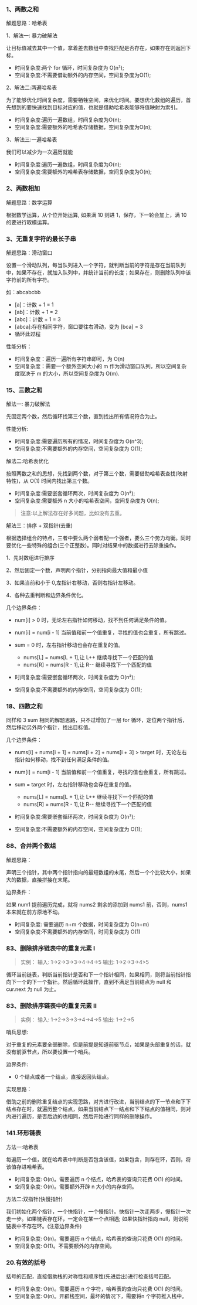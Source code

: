 ### 1、两数之和

解题思路：哈希表

1、解法一: 暴力破解法

让目标值减去其中一个值，拿着差去数组中查找匹配是否存在，如果存在则返回下标。

- 时间复杂度:两个 for 循环，时间复杂度为 O(n²);
- 空间复杂度:不需要借助额外的内存空间，空间复杂度为O(1);

2、解法二:两遍哈希表

为了能够优化时间复杂度，需要牺牲空间，来优化时间。要想优化数组的遍历，首先想到的要快速找到目标对应的值，也就是借助哈希表能够将值映射为索引。

- 时间复杂度:遍历一遍数组，时间复杂度为O(n);
- 空间复杂度:需要额外的哈希表存储数据，空间复杂度为O(n);

3、解法三:一遍哈希表

我们可以减少为一次遍历就能

- 时间复杂度:遍历一遍数组，时间复杂度为O(n);
- 空间复杂度:需要额外的哈希表存储数据，空间复杂度为O(n);

### 2、两数相加

解题思路：数学运算

根据数学运算，从个位开始运算, 如果满 10 则进 1，保存，下一轮会加上，满 10 的要进行取模运算。

### 3、无重复字符的最长子串

解题思路：滑动窗口

设置一个滑动队列，每当队列进入一个字符，就判断当前的字符是存在当前队列中，如果不存在，就加入队列中，并统计当前的长度；如果存在，则删除队列中该字符前的所有字符。

如：abcabcbb

 - [a]：计数 + 1 = 1
 - [ab]：计数 + 1 = 2
 - [abc]：计数 + 1 = 3
 - [abca]:存在相同字符，窗口要往右滑动，变为 [bca] = 3
 - 循环此过程

性能分析：

- 时间复杂度：遍历一遍所有字符串即可，为 O(n)
- 空间复杂度：需要一个额外空间大小的 m 作为滑动窗口队列，所以空间复杂度取决于 m 的大小，所以空间复杂度为 O(m).


### 15、三数之和

解法一: 暴力破解法

先固定两个数，然后循环找第三个数，直到找出所有情况符合为止。

性能分析:

- 时间复杂度:需要遍历所有的情况，时间复杂度为 O(n^3);
- 空间复杂度:不需要额外的内存空间，空间复杂度为 O(1);


解法二:哈希表优化

按照两数之和的思想，先找到两个数，对于第三个数，需要借助哈希表查找(映射特性)，从 O(1) 时间内找出第三个数。

- 时间复杂度:需要嵌套循环两次，时间复杂度为 O(n²);
- 空间复杂度:需要额外 n 大小的哈希表空间，空间复杂度为 O(n);

>注意:以上解法存在好多问题，比如没有去重。

解法三：排序 + 双指针(去重)

根据选择组合的特点，三者中要么两个弱者配一个强者，要么三个势力均衡。同时要优化一些特殊的组合(三个正整数)。同时对结果中的数据进行去除重操作。

1、先对数组进行排序

2、然后固定一个数，声明两个指针，分别指向最大值和最小值

3、如果当前和小于 0,左指针右移动，否则右指针左移动。

4、各种去重判断和边界条件优化。

几个边界条件：

- num[i] > 0 时，无论左右指针如何移动，找不到任何满足条件的值。
- num[i] = num[i - 1] 当前值和前一个值重复，寻找的值也会重复，所有跳过。
- sum = 0 时，左右指针移动也会存在重复的值。
  - nums[L] = nums[L + 1],让 L++ 继续寻找下一个匹配的值 
  - nums[R] = nums[R - 1],让 R-- 继续寻找下一个匹配的值 

- 时间复杂度:需要嵌套循环两次，时间复杂度为 O(n²);
- 空间复杂度:不需要额外的内存空间，空间复杂度为 O(1);

### 18、四数之和

同样和 3 sum 相同的解题思路，只不过增加了一层 for 循环，定位两个指针后，然后移动另外两个指针，找出目标值。

几个边界条件：

- nums[i] + nums[i + 1] + nums[i + 2] + nums[i + 3] > target 时，无论左右指针如何移动，找不到任何满足条件的值。
- num[i] = num[i - 1] 当前值和前一个值重复，寻找的值也会重复，所有跳过。
- sum = target 时，左右指针移动也会存在重复的值。
  - nums[L] = nums[L + 1],让 L++ 继续寻找下一个匹配的值 
  - nums[R] = nums[R - 1],让 R-- 继续寻找下一个匹配的值 

- 时间复杂度:需要嵌套循环两次，时间复杂度为 O(n²);
- 空间复杂度:不需要额外的内存空间，空间复杂度为 O(1);

### 88、合并两个数组

解题思路：

声明三个指针，其中两个指针指向的最短数组的末尾，然后一个个比较大小，如果大的数据，直接拼接在末尾。

边界条件：

如果 num1 提前遍历完成，就将 nums2 剩余的添加到 nums1 前，否则，nums1 本来就在前方原地不动。


- 时间复杂度: 需要遍历 n+m 个数据，时间复杂度为 O(n+m)
- 空间复杂度:不需要额外的内存空间，时间复杂度为 O(1)


### 83、删除排序链表中的重复元素 I

>实例：
>输入: 1->2->3->3->4->4->5
>输出: 1->2->3->4>5

循环当前链表，判断当前指针是否和下一个指针相同，如果相同，则将当前指针指向下一个的下一个指针。然后循环此操作，直到不满足当前结点为 null 和 cur.next 为 null 为止。


### 83、删除排序链表中的重复元素 II

>实例：
>输入: 1->2->3->3->4->4->5
>输出: 1->2->5

哨兵思想:

对于重复的元素要全部删除，但是前提是知道前驱节点，如果是头部重复的话，就没有前驱节点，所以要设置一个哨兵。

边界条件:

- 0 个结点或者一个结点，直接返回头结点。

实现思路：

借助之前的删除重复结点的实现思路，对齐进行改进，当前结点的下一节点和下下结点存在时，就遍历整个结点，如果当前结点下一结点和下下结点的值相同，则对内进行遍历，是否后边的也相同，然后开始进行同样的删除操作。

### 141.环形链表

方法一:哈希表

每遍历一个值，就在哈希表中判断是否包含该值，如果包含，则存在环，否则，将该值存进哈希表。

- 时间复杂度: O(n)。需要遍历 n 个结点，哈希表的查询只花费 O(1) 的时间。
- 空间复杂度: O(n)。需要额外开辟 n 大小的内存空间。


方法二:双指针(快慢指针)

我们初始化两个指针，一个快指针，一个慢指针。快指针一次走两步，慢指针一次走一步。如果链表存在环，一定会在某一个点相遇; 如果快指针指向 null，则说明链表中不存在环。(注意边界条件)


- 时间复杂度: O(n)。需要遍历 n 个结点，哈希表的查询只花费 O(1) 的时间。
- 空间复杂度: O(1)。不需要额外的内存空间。

### 20.有效的括号

括号的匹配，直接借助栈的对称性和顺序性(先进后出)进行检查括号匹配。

- 时间复杂度: O(n)。需要遍历 n 个字符，哈希表的查询只花费 O(1) 的时间。
- 空间复杂度: O(n)。开辟栈空间，最坏的情况下，需要将n 个字符推入栈中。


